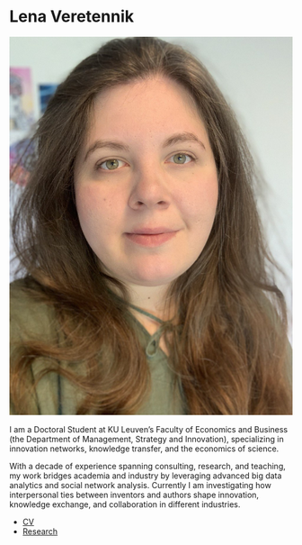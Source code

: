 
# Lena Veretennik

![Lena Veretennik](./photo_cv.jpg)

I am a Doctoral Student at KU Leuven’s Faculty of Economics and Business (the Department of Management, Strategy and Innovation), specializing in innovation networks, knowledge transfer, and the economics of science. 

With a decade of experience spanning consulting, research, and teaching, my work bridges academia and industry by leveraging advanced big data analytics and social network analysis. Currently I am investigating how interpersonal ties between inventors and authors shape innovation, knowledge exchange, and collaboration in different industries. 


- [CV](./cv_veretennik_2024.pdf)
- [Research](./research)

